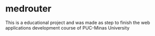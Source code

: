 # medrouter

This is a educational project and was made as step to finish the web applications development course of PUC-Minas University


